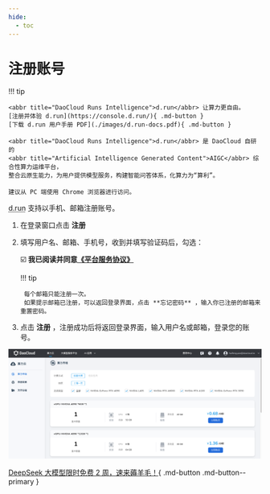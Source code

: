 ```yaml
---
hide:
  - toc
---
```


# 注册账号

!!! tip

    <abbr title="DaoCloud Runs Intelligence">d.run</abbr> 让算力更自由。
    [注册并体验 d.run](https://console.d.run/){ .md-button }
    [下载 d.run 用户手册 PDF](./images/d.run-docs.pdf){ .md-button }
    
    <abbr title="DaoCloud Runs Intelligence">d.run</abbr> 是 DaoCloud 自研的
    <abbr title="Artificial Intelligence Generated Content">AIGC</abbr> 综合性算力运维平台，
    整合云原生能力，为用户提供模型服务，构建智能问答体系，化算力为“算利”。

    建议从 PC 端使用 Chrome 浏览器进行访问。

<abbr title="DaoCloud Runs Intelligence">d.run</abbr> 支持以手机、邮箱注册账号。

1. 在登录窗口点击 **注册**
2. 填写用户名、邮箱、手机号，收到并填写验证码后，勾选：

    ☑️ **我已阅读并同意[《平台服务协议》](./service/index.md)**

    !!! tip

        每个邮箱只能注册一次。
        如果提示邮箱已注册，可以返回登录界面，点击 **忘记密码** ，输入你已注册的邮箱来重置密码。

3. 点击 **注册** ，注册成功后将返回登录界面，输入用户名或邮箱，登录您的账号。

![market](./images/regis01.png)

[DeepSeek 大模型限时免费 2 周，速来薅羊毛！](https://console.d.run/){ .md-button .md-button--primary }
